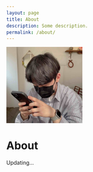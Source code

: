 ```yaml
---
layout: page
title: About
description: Some description.
permalink: /about/
---
```


<img class="img-rounded" src="/assets/img/uploads/profile.jpg" alt="Minwoo Kim" width="200">

# About

Updating...
